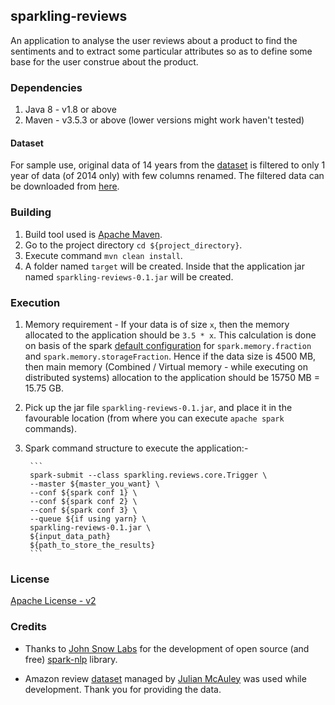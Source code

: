 ## sparkling-reviews

An application to analyse the user reviews about a product to find the sentiments and to extract some particular 
attributes so as to define some base for the user construe about the product.

### Dependencies

1. Java 8 - v1.8 or above
2. Maven - v3.5.3 or above (lower versions might work haven't tested)

#### Dataset

For sample use, original data of 14 years from the [dataset](http://jmcauley.ucsd.edu/data/amazon/) is filtered to 
only 1 year of data (of 2014 only) with few columns renamed. The filtered data can be downloaded from [here](https://drive.google.com/open?id=1wy49uyiPYpQkVlYtOR8OlXSx9va2EP5s).

### Building

1. Build tool used is [Apache Maven](http://maven.apache.org/).
2. Go to the project directory `cd ${project_directory}`.
3. Execute command `mvn clean install`.
4. A folder named `target` will be created. Inside that the application jar named `sparkling-reviews-0.1.jar` will be created.

### Execution

1. Memory requirement - If your data is of size `x`, then the memory allocated to the application should be `3.5 * x`.
This calculation is done on basis of the spark [default configuration](https://people.apache.org/~pwendell/spark-nightly/spark-master-docs/latest/configuration.html)
for `spark.memory.fraction` and `spark.memory.storageFraction`. Hence if the data size is 4500 MB, then main memory 
(Combined / Virtual memory - while executing on distributed systems) allocation to the application should be 15750 MB = 15.75 GB.
2. Pick up the jar file `sparkling-reviews-0.1.jar`, and place it in the favourable location 
(from where you can execute `apache spark` commands).
3. Spark command structure to execute the application:-

        ```
        spark-submit --class sparkling.reviews.core.Trigger \
        --master ${master_you_want} \
        --conf ${spark conf 1} \
        --conf ${spark conf 2} \
        --conf ${spark conf 3} \
        --queue ${if using yarn} \
        sparkling-reviews-0.1.jar \
        ${input_data_path}
        ${path_to_store_the_results}
        ```

### License

[Apache License - v2](https://github.com/Pratik-Barhate/sparkling-reviews/blob/master/LICENSE)

### Credits

* Thanks to [John Snow Labs](https://github.com/JohnSnowLabs) for the development of open source (and free)
[spark-nlp](https://github.com/JohnSnowLabs/spark-nlp) library.

* Amazon review [dataset](http://jmcauley.ucsd.edu/data/amazon/) managed by [Julian McAuley](http://cseweb.ucsd.edu/~jmcauley/) 
was used while development. Thank you for providing the data.
